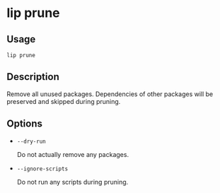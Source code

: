 # lip prune

## Usage

```shell
lip prune
```

## Description

Remove all unused packages. Dependencies of other packages will be preserved and skipped during pruning.

## Options

- `--dry-run`

  Do not actually remove any packages.

- `--ignore-scripts`

  Do not run any scripts during pruning.
